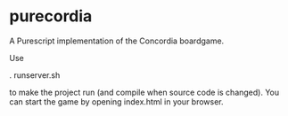 # purecordia
A Purescript implementation of the Concordia boardgame.

Use

. runserver.sh

to make the project run (and compile when source code is changed). 
You can start the game by opening index.html in your browser.
